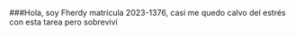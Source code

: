 ###Hola, soy Fherdy matrícula 2023-1376, casi me quedo calvo del estrés con esta tarea pero sobreviví
